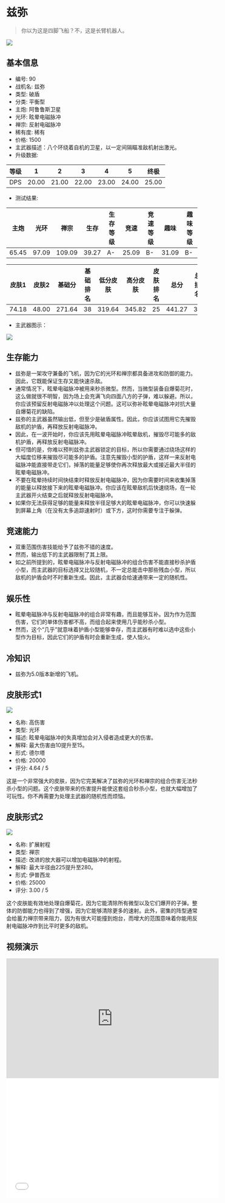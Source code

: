 # 兹弥

> 你以为这是四脚飞船？不，这是长臂机器人。

<img src="/ships/ship_90.png" style={{zoom:1}}/>

## 基本信息

- 编号: 90
- 战机名: 兹弥
- 类型: 破盾
- 分类: 平衡型
- 主炮: 阿鲁鲁斯卫星
- 光环: 眩晕电磁脉冲
- 禅宗: 反射电磁脉冲
- 稀有度: 稀有
- 价格: 1500
- 主武器描述：八个环绕着自机的卫星，以一定间隔瞄准敌机射出激光。
- 升级数据: 

| 等级 | 1 | 2 | 3 | 4 | 5 | 终极 |
|--|--|--|--|--|--|--|
| DPS | 20.00 | 21.00 | 22.00 | 23.00 | 24.00 | 25.00 |

- 测试结果: 

| 主炮 | 光环 | 禅宗 | 生存 | 生存等级 | 竞速 | 竞速等级 | 趣味 | 趣味等级 |
|--|--|--|--|--|--|--|--|--|
| 65.45 | 97.09 | 109.09 | 39.27 | A- | 25.09 | B- | 31.09 | B- |

| 皮肤1 | 皮肤2 | 基础分 | 基础排名 | 低分皮肤 | 高分皮肤 | 皮肤排名 | 总分 | 总排名 |
|--|--|--|--|--|--|--|--|--|
| 74.18 | 48.00 | 271.64 | 38 | 319.64 | 345.82 | 25 | 441.27 | 37 |

- 主武器图示：

<img src="/illustration/main_90.gif" style={{zoom:1}}/>

## 生存能力

- 兹弥是一架攻守兼备的飞机，因为它的光环和禅宗都具备进攻和防御的能力。因此，它既能保证生存又能快速杀敌。
- 通常情况下，眩晕电磁脉冲被用来秒杀微型。然而，当微型装备自爆菊花时，这么做就很不明智，因为场上会充满飞向四面八方的子弹，难以躲避。所以，你应该预留反射电磁脉冲以处理这个问题。这可以弥补眩晕电磁脉冲对抗大量自爆菊花的缺陷。
- 兹弥的主武器虽然输出低，但至少是破盾属性。因此，你应该试图用它先摧毁敌机的护盾，再释放反射电磁脉冲。
- 因此，在一波开始时，你应该先用眩晕电磁脉冲眩晕敌机，摧毁尽可能多的敌机护盾，再释放反射电磁脉冲。
- 但可惜的是，你难以预判兹弥主武器锁定的目标，所以你需要通过绕场这样的大幅度位移来摧毁尽可能多的护盾。注意先摧毁小型的护盾，这样一来反射电磁脉冲能直接带走它们，掉落的能量足够使你再次释放最大或接近最大半径的眩晕电磁脉冲。
- 不要在眩晕持续时间快结束时释放反射电磁脉冲，因为你需要时间来收集掉落的能量以释放接下来的眩晕电磁脉冲。你应该在眩晕敌机后快速绕场，在一轮主武器开火结束之后就释放反射电磁脉冲。
- 如果你无法获得足够的能量来释放半径足够大的眩晕电磁脉冲，你可以快速躲到屏幕上角（在没有太多追踪速射时）或下方，这时你需要专注于躲弹。

## 竞速能力

- 双重范围伤害技能给予了兹弥不错的速度。
- 然而，输出低下的主武器限制了其上限。
- 如之前所提到的，眩晕电磁脉冲与反射电磁脉冲的组合伤害不能直接秒杀护盾小型，而主武器的目标选择又比较随机，不一定总能击中那些残血小型，所以敌机的护盾会时不时重新生成。因此，主武器会给速通带来一定的随机性。

## 娱乐性

- 眩晕电磁脉冲与反射电磁脉冲的组合非常有趣，而且能够互补。因为作为范围伤害，它们的单体伤害都不高，而组合起来使用几乎能秒杀小型。
- 然而，这个“几乎”就意味着护盾小型能够幸存，而主武器有时难以选中这些小型作为目标，因此它们的护盾有时会重新生成，使人恼火。

## 冷知识

- 兹弥为5.0版本新增的飞机。

## 皮肤形式1

<img src="/ships/ship_90_apex_1.png" style={{zoom:1}}/>

- 名称: 高伤害
- 类型: 光环
- 描述: 眩晕电磁脉冲的失真增加会对入侵者造成更大的伤害。
- 解释: 最大伤害由10提升至15。
- 形式: 德尔塔
- 价格: 20000
- 评分: 4.64 / 5

这是一个非常强大的皮肤，因为它完美解决了兹弥的光环和禅宗的组合伤害无法秒杀小型的问题。这个皮肤带来的伤害提升能使这套组合秒杀小型，也就大幅增加了可玩性。你不再需要为处理主武器的随机性而烦恼。

## 皮肤形式2

<img src="/ships/ship_90_apex_2.png" style={{zoom:1}}/>

- 名称: 扩展射程
- 类型: 禅宗
- 描述: 改进的放大器可以增加电磁脉冲的射程。
- 解释: 最大半径由225提升至280。
- 形式: 伊普西龙
- 价格: 25000
- 评分: 3.00 / 5

这个皮肤能有效地处理自爆菊花，因为它能清除所有微型以及它们爆开的子弹。整体的防御能力也得到了增强，因为它能够清除更多的速射。此外，密集的阵型通常会给蓄力禅宗带来阻力，因为有很大可能撞到炮台，而增大的范围意味着你能用反射电磁脉冲炸到比平时更多的敌机。

## 视频演示

<iframe width="560" height="315" src="https://www.youtube.com/embed/82UbB-W1FFc?si=WwBwBuzj4Xix9sb2" title="YouTube video player" frameborder="0" allow="accelerometer; autoplay; clipboard-write; encrypted-media; gyroscope; picture-in-picture; web-share" referrerpolicy="strict-origin-when-cross-origin" allowfullscreen></iframe>

<br/>

<iframe width="560" height="315" src="//player.bilibili.com/player.html?aid=900853699&bvid=BV1uN4y1K7D4&cid=840876570&p=1&autoplay=false" scrolling="no" border="0" frameborder="no" allow="accelerometer; autoplay; clipboard-write; encrypted-media; gyroscope; picture-in-picture; web-share" framespacing="0" allowfullscreen="true"> </iframe>